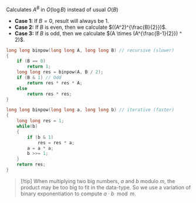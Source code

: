 Calculates $A^B$ in $O(\log B)$ instead of usual $O(B)$
- **Case 1:** If $B = 0$, result will always be $1$.
- **Case 2:** If $B$ is even, then we calculate $((A^2)^{\frac{B}{2}})$.
- **Case 3:** If $B$ is odd, then we calculate $(A \times (A^{\frac{B-1}{2}}) ^ 2)$.

```cpp
long long binpow(long long A, long long B) // recursive (slower)
{
    if (B == 0)
        return 1;
    long long res = binpow(A, B / 2);
    if (B & 1) // Odd
        return res * res * A;
    else
        return res * res;
}
```

```cpp
long long binpow(long long a, long long b) // iterative (faster)
{
    long long res = 1;
    while(b)
	{
        if (b & 1) 
			res = res * a;
        a = a * a;
        b >>= 1;
    }
    return res;
}
```

> [!tip] When multiplying two big numbers, $a$ and $b$ modulo $m$, the product may be too big to fit in the data-type. So we use a variation of binary exponentiation to compute $a \cdot b \mod m$.
## 